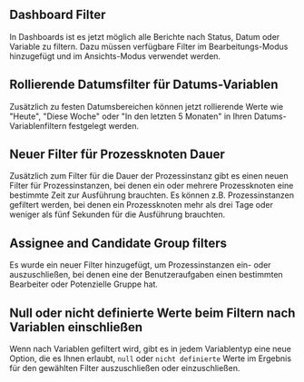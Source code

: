 ## Dashboard Filter

In Dashboards ist es jetzt möglich alle Berichte nach Status, Datum oder Variable zu filtern. Dazu müssen verfügbare Filter im Bearbeitungs-Modus hinzugefügt und im Ansichts-Modus verwendet werden.

## Rollierende Datumsfilter für Datums-Variablen

Zusätzlich zu festen Datumsbereichen können jetzt rollierende Werte wie "Heute", "Diese Woche" oder "In den letzten 5 Monaten" in Ihren Datums-Variablenfiltern festgelegt werden.

## Neuer Filter für Prozessknoten Dauer

Zusätzlich zum Filter für die Dauer der Prozessinstanz gibt es einen neuen Filter für Prozessinstanzen, bei denen ein oder mehrere Prozessknoten eine bestimmte Zeit zur Ausführung brauchten. Es können z.B. Prozessinstanzen gefiltert werden, bei denen ein Prozessknoten mehr als drei Tage oder weniger als fünf Sekunden für die Ausführung brauchten.

## Assignee and Candidate Group filters

Es wurde ein neuer Filter hinzugefügt, um Prozessinstanzen ein- oder auszuschließen, bei denen eine der Benutzeraufgaben einen bestimmten Bearbeiter oder Potenzielle Gruppe hat.

## Null oder nicht definierte Werte beim Filtern nach Variablen einschließen

Wenn nach Variablen gefiltert wird, gibt es in jedem Variablentyp eine neue Option, die es Ihnen erlaubt, `null` oder `nicht definierte` Werte im Ergebnis für den gewählten Filter auszuschließen oder einzuschließen.
